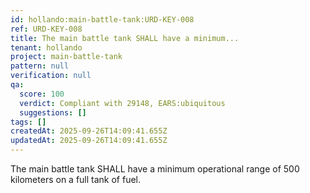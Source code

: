 ```yaml
---
id: hollando:main-battle-tank:URD-KEY-008
ref: URD-KEY-008
title: The main battle tank SHALL have a minimum...
tenant: hollando
project: main-battle-tank
pattern: null
verification: null
qa:
  score: 100
  verdict: Compliant with 29148, EARS:ubiquitous
  suggestions: []
tags: []
createdAt: 2025-09-26T14:09:41.655Z
updatedAt: 2025-09-26T14:09:41.655Z
---
```


The main battle tank SHALL have a minimum operational range of 500 kilometers on a full tank of fuel.
